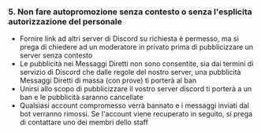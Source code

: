 ### 5. Non fare autopromozione senza contesto o senza l'esplicita autorizzazione del personale

- Fornire link ad altri server di Discord su richiesta è permesso, ma si prega di chiedere ad un moderatore in privato prima di pubblicizzare un server senza contesto
- Le pubblicità nei Messaggi Diretti non sono consentite, sia dai termini di servizio di Discord che dalle regole del nostro server, una pubblicità Messaggi Diretti di massa (con prove) ti porterà al ban
- Unirsi allo scopo di pubblicizzare il vostro server discord ti porterà a un ban e le pubblicità saranno cancellate
- Qualsiasi account compromesso verrà bannato e i messaggi inviati dal bot verranno rimossi. Se l'account viene recuperato in seguito, si prega di contattare uno dei membri dello staff
